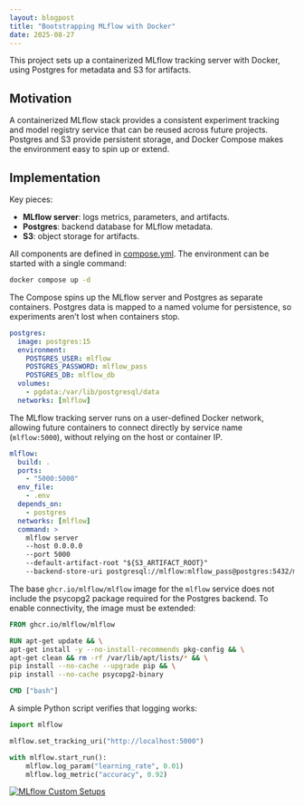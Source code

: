 ```yaml
---
layout: blogpost
title: "Bootstrapping MLflow with Docker"
date: 2025-08-27
---
```


This project sets up a containerized MLflow tracking server with Docker, using Postgres for metadata and S3 for artifacts.

<!-- more -->

## Motivation

A containerized MLflow stack provides a consistent experiment tracking and model registry service that can be reused across future projects.
Postgres and S3 provide persistent storage, and Docker Compose makes the environment easy to spin up or extend.

## Implementation

Key pieces:
- **MLflow server**: logs metrics, parameters, and artifacts.
- **Postgres**: backend database for MLflow metadata.
- **S3**: object storage for artifacts.

All components are defined in [compose.yml](https://github.com/biniyamyohannes/mlops-mlflow-infra/blob/main/docker/compose.yaml). The environment can be started with a single command:

```bash
docker compose up -d
```

The Compose spins up the MLflow server and Postgres as separate containers. Postgres data is mapped to a named volume for persistence, so experiments aren’t lost when containers stop.

```yaml
postgres:
  image: postgres:15
  environment:
    POSTGRES_USER: mlflow
    POSTGRES_PASSWORD: mlflow_pass
    POSTGRES_DB: mlflow_db
  volumes:
    - pgdata:/var/lib/postgresql/data
  networks: [mlflow]
```

The MLflow tracking server runs on a user-defined Docker network, allowing future containers to connect directly by service name (`mlflow:5000`), without relying on the host or container IP.

```yaml
mlflow:
  build: .
  ports:
    - "5000:5000"
  env_file:
    - .env
  depends_on:
    - postgres
  networks: [mlflow]
  command: >
    mlflow server
    --host 0.0.0.0
    --port 5000
    --default-artifact-root "${S3_ARTIFACT_ROOT}"
    --backend-store-uri postgresql://mlflow:mlflow_pass@postgres:5432/mlflow_db
```

The base `ghcr.io/mlflow/mlflow` image for the `mlflow` service does not include the psycopg2 package required for the Postgres backend. To enable connectivity, the image must be extended:

```dockerfile
FROM ghcr.io/mlflow/mlflow

RUN apt-get update && \
apt-get install -y --no-install-recommends pkg-config && \
apt-get clean && rm -rf /var/lib/apt/lists/* && \
pip install --no-cache --upgrade pip && \
pip install --no-cache psycopg2-binary

CMD ["bash"]
```

A simple Python script verifies that logging works:

```python
import mlflow

mlflow.set_tracking_uri("http://localhost:5000")

with mlflow.start_run():
    mlflow.log_param("learning_rate", 0.01)
    mlflow.log_metric("accuracy", 0.92)
```

[![MLflow Custom Setups](https://img.shields.io/badge/code-GitHub-black?logo=github)](https://github.com/biniyamyohannes/mlops-mlflow-infra)

